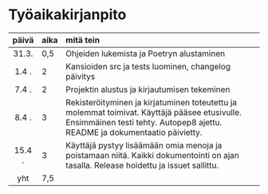 # Työaikakirjanpito

| päivä | aika | mitä tein  |
| :----:|:-----| :-----|
| 31.3. | 0,5  | Ohjeiden lukemista ja Poetryn alustaminen |
| 1.4 . | 2    | Kansioiden src ja tests luominen, changelog päivitys |
| 7.4 . | 2    | Projektin alustus ja kirjautumisen tekeminen |
| 8.4 . | 3    | Rekisteröityminen ja kirjatuminen toteutettu ja molemmat toimivat. Käyttäjä pääsee etusivulle. Ensimmäinen testi tehty. Autopep8 ajettu. README ja dokumentaatio päivietty. |
| 15.4 . | 3   | Käyttäjä pystyy lisäämään omia menoja ja poistamaan niitä. Kaikki dokumentointi on ajan tasalla. Release hoidettu ja issuet sallittu. |
| yht   | 7,5  | | 
